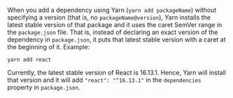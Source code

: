 When you add a dependency using Yarn (`yarn add packageName`) without specifying a version (that is, no `packageName@version`), Yarn installs the latest stable version of that package and it uses the caret SemVer range in the `package.json` file. That is, instead of declaring an exact version of the dependency in `package.json`, it puts that latest stable version with a caret at the beginning of it. Example:

```shell
yarn add react
```
Currently, the latest stable version of React is 16.13.1. Hence, Yarn will install that version and it will add `"react": "^16.13.1"` in the `dependencies` property in `package.json`.
